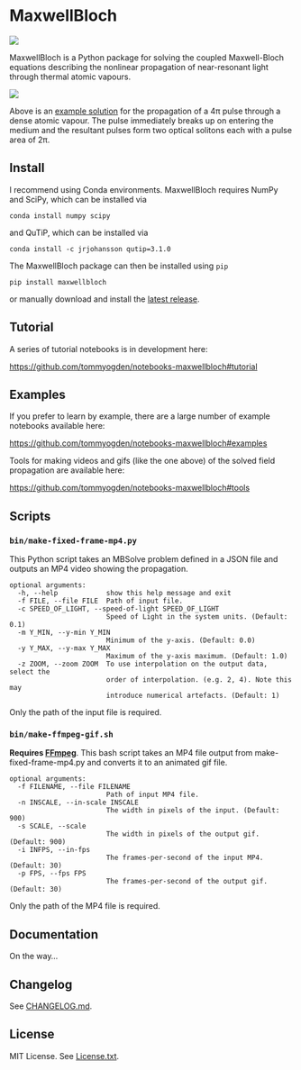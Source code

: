 # MaxwellBloch

[![](https://travis-ci.org/tommyogden/maxwellbloch.svg?branch=master)](https://travis-ci.org/tommyogden/maxwellbloch)

MaxwellBloch is a Python package for solving the coupled Maxwell-Bloch
equations describing the nonlinear propagation of near-resonant light through
thermal atomic vapours.

![](example.gif)

Above is an [example solution][4pi] for the propagation of a 4π pulse through a
dense atomic vapour. The pulse immediately breaks up on entering the medium and
the resultant pulses form two optical solitons each with a pulse
area of 2π.

[4pi]: https://github.com/tommyogden/notebooks-maxwellbloch/blob/master/examples/mb-solve-two-sech-4pi.ipynb

## Install

I recommend using Conda environments. MaxwellBloch requires NumPy and SciPy,
which can be installed via

    conda install numpy scipy

and QuTiP, which can be installed via

    conda install -c jrjohansson qutip=3.1.0

The MaxwellBloch package can then be installed using `pip`

    pip install maxwellbloch

 or manually download and install the [latest release](https://github.com/tommyogden/maxwellbloch/releases).

## Tutorial

A series of tutorial notebooks is in development here:

https://github.com/tommyogden/notebooks-maxwellbloch#tutorial

## Examples

If you prefer to learn by example, there are a large number of example
notebooks available here:

https://github.com/tommyogden/notebooks-maxwellbloch#examples

Tools for making videos and gifs (like the one above) of the solved field
propagation are available here:

https://github.com/tommyogden/notebooks-maxwellbloch#tools

## Scripts

### `bin/make-fixed-frame-mp4.py`

This Python script takes an MBSolve problem defined in a JSON file and outputs
an MP4 video showing the propagation.

```
optional arguments:
  -h, --help            show this help message and exit
  -f FILE, --file FILE  Path of input file.
  -c SPEED_OF_LIGHT, --speed-of-light SPEED_OF_LIGHT
                        Speed of Light in the system units. (Default: 0.1)
  -m Y_MIN, --y-min Y_MIN
                        Minimum of the y-axis. (Default: 0.0)
  -y Y_MAX, --y-max Y_MAX
                        Maximum of the y-axis maximum. (Default: 1.0)
  -z ZOOM, --zoom ZOOM  To use interpolation on the output data, select the
                        order of interpolation. (e.g. 2, 4). Note this may
                        introduce numerical artefacts. (Default: 1)
```

Only the path of the input file is required.

### `bin/make-ffmpeg-gif.sh`

**Requires [FFmpeg][ff]**. This bash script takes an MP4 file output from
make-fixed-frame-mp4.py and converts it to an animated gif file.

```
optional arguments:
  -f FILENAME, --file FILENAME
                        Path of input MP4 file.
  -n INSCALE, --in-scale INSCALE
                        The width in pixels of the input. (Default: 900)
  -s SCALE, --scale
                        The width in pixels of the output gif. (Default: 900)
  -i INFPS, --in-fps
                        The frames-per-second of the input MP4. (Default: 30)
  -p FPS, --fps FPS
                        The frames-per-second of the output gif. (Default: 30)
```

Only the path of the MP4 file is required.

[ff]: https://www.ffmpeg.org/

## Documentation

On the way…

## Changelog

See [CHANGELOG.md](CHANGELOG.md).

## License

MIT License. See [License.txt](LICENSE.txt).
